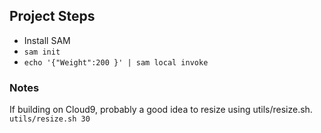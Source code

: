 ## Project Steps

* Install SAM
* `sam init`
* `echo '{"Weight":200 }' | sam local invoke`

### Notes

If building on Cloud9, probably a good idea to resize using utils/resize.sh.
`utils/resize.sh 30`